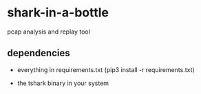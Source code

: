 # shark-in-a-bottle

pcap analysis and replay tool


## dependencies

- everything in requirements.txt (pip3 install -r requirements.txt)

- the tshark binary in your system


